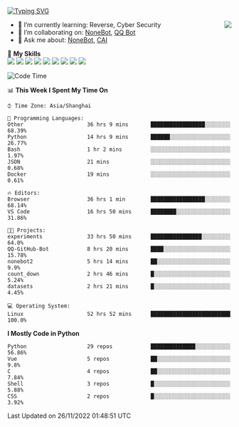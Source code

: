 [![Typing SVG](https://readme-typing-svg.herokuapp.com?size=25&duration=2500&color=8C43EA&vCenter=true&width=200&height=40&lines=Hi+there+%F0%9F%91%8B%F0%9F%8F%BB;I'm+yanyongyu)](https://git.io/typing-svg)

<a href="#">
  <img align="right" src="https://github-readme-stats.vercel.app/api?username=yanyongyu&count_private=true&show_icons=true&bg_color=15,f2f7fd,E0EAFC" />
</a>

- 🌱 I’m currently learning: Reverse, Cyber Security
- 👯 I’m collaborating on: [NoneBot](https://github.com/nonebot), [QQ Bot](https://github.com/Mrs4s/go-cqhttp)
- 💬 Ask me about: [NoneBot](https://github.com/nonebot), [CAI](https://github.com/cscs181/CAI)

🌟 **My Skills**  
![](https://img.shields.io/badge/-Python-3e74a2?style=flat-square&logo=Python&logoColor=fff)
![](https://img.shields.io/badge/-Node.js-339933?style=flat-square&logo=Node.js&logoColor=fff)
![](https://img.shields.io/badge/-Vue-4fc08d?style=flat-square&logo=Vue.js&logoColor=fff)
![](https://img.shields.io/badge/-React-2d98ce?style=flat-square&logo=React&logoColor=fff)
![](https://img.shields.io/badge/-Docker-2496ED?style=flat-square&logo=Docker&logoColor=fff)
![](https://img.shields.io/badge/-Linux-000000?style=flat-square&logo=Linux&logoColor=fff)
![](https://img.shields.io/badge/-MySQL-4479A1?style=flat-square&logo=MySQL&logoColor=fff)
![](https://img.shields.io/badge/-Redis-DC382D?style=flat-square&logo=Redis&logoColor=fff)
![](https://img.shields.io/badge/-MongoDB-47A248?style=flat-square&logo=MongoDB&logoColor=fff)

<!--START_SECTION:waka-->
![Code Time](http://img.shields.io/badge/Code%20Time-3%2C264%20hrs%2050%20mins-blue)

📊 **This Week I Spent My Time On** 

```text
⌚︎ Time Zone: Asia/Shanghai

💬 Programming Languages: 
Other                    36 hrs 9 mins       █████████████████░░░░░░░░   68.39% 
Python                   14 hrs 9 mins       ██████░░░░░░░░░░░░░░░░░░░   26.77% 
Bash                     1 hr 2 mins         ░░░░░░░░░░░░░░░░░░░░░░░░░   1.97% 
JSON                     21 mins             ░░░░░░░░░░░░░░░░░░░░░░░░░   0.68% 
Docker                   19 mins             ░░░░░░░░░░░░░░░░░░░░░░░░░   0.61%

🔥 Editors: 
Browser                  36 hrs 1 min        █████████████████░░░░░░░░   68.14% 
VS Code                  16 hrs 50 mins      ████████░░░░░░░░░░░░░░░░░   31.86%

🐱‍💻 Projects: 
experiments              33 hrs 50 mins      ████████████████░░░░░░░░░   64.0% 
QQ-GitHub-Bot            8 hrs 20 mins       ████░░░░░░░░░░░░░░░░░░░░░   15.78% 
nonebot2                 5 hrs 14 mins       ██░░░░░░░░░░░░░░░░░░░░░░░   9.9% 
count_down               2 hrs 46 mins       █░░░░░░░░░░░░░░░░░░░░░░░░   5.24% 
datasets                 2 hrs 21 mins       █░░░░░░░░░░░░░░░░░░░░░░░░   4.45%

💻 Operating System: 
Linux                    52 hrs 52 mins      █████████████████████████   100.0%

```

**I Mostly Code in Python** 

```text
Python                   29 repos            ██████████████░░░░░░░░░░░   56.86% 
Vue                      5 repos             ██░░░░░░░░░░░░░░░░░░░░░░░   9.8% 
C                        4 repos             ██░░░░░░░░░░░░░░░░░░░░░░░   7.84% 
Shell                    3 repos             █░░░░░░░░░░░░░░░░░░░░░░░░   5.88% 
CSS                      2 repos             █░░░░░░░░░░░░░░░░░░░░░░░░   3.92%

```



 Last Updated on 26/11/2022 01:48:51 UTC
<!--END_SECTION:waka-->
